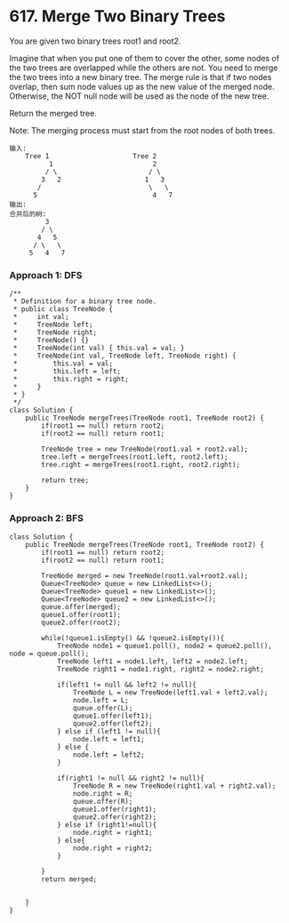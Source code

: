 # 617. Merge Two Binary Trees

You are given two binary trees root1 and root2.

Imagine that when you put one of them to cover the other, some nodes of the two trees are overlapped while the others are not. You need to merge the two trees into a new binary tree. The merge rule is that if two nodes overlap, then sum node values up as the new value of the merged node. Otherwise, the NOT null node will be used as the node of the new tree.

Return the merged tree.

Note: The merging process must start from the root nodes of both trees.

```
输入: 
	Tree 1                     Tree 2                  
          1                         2                             
         / \                       / \                            
        3   2                     1   3                        
       /                           \   \                      
      5                             4   7                  
输出: 
合并后的树:
	     3
	    / \
	   4   5
	  / \   \ 
	 5   4   7
```

### Approach 1: DFS
```
/**
 * Definition for a binary tree node.
 * public class TreeNode {
 *     int val;
 *     TreeNode left;
 *     TreeNode right;
 *     TreeNode() {}
 *     TreeNode(int val) { this.val = val; }
 *     TreeNode(int val, TreeNode left, TreeNode right) {
 *         this.val = val;
 *         this.left = left;
 *         this.right = right;
 *     }
 * }
 */
class Solution {
    public TreeNode mergeTrees(TreeNode root1, TreeNode root2) {
        if(root1 == null) return root2;
        if(root2 == null) return root1;

        TreeNode tree = new TreeNode(root1.val + root2.val);
        tree.left = mergeTrees(root1.left, root2.left);
        tree.right = mergeTrees(root1.right, root2.right);

        return tree;
    }
}
```

### Approach 2: BFS

```
class Solution {
    public TreeNode mergeTrees(TreeNode root1, TreeNode root2) {
        if(root1 == null) return root2;
        if(root2 == null) return root1;

        TreeNode merged = new TreeNode(root1.val+root2.val);
        Queue<TreeNode> queue = new LinkedList<>();
        Queue<TreeNode> queue1 = new LinkedList<>();
        Queue<TreeNode> queue2 = new LinkedList<>();
        queue.offer(merged);
        queue1.offer(root1);
        queue2.offer(root2);

        while(!queue1.isEmpty() && !queue2.isEmpty()){
            TreeNode node1 = queue1.poll(), node2 = queue2.poll(), node = queue.poll();
            TreeNode left1 = node1.left, left2 = node2.left;
            TreeNode right1 = node1.right, right2 = node2.right;

            if(left1 != null && left2 != null){
                TreeNode L = new TreeNode(left1.val + left2.val);
                node.left = L;
                queue.offer(L);
                queue1.offer(left1);
                queue2.offer(left2);
            } else if (left1 != null){
                node.left = left1;
            } else {
                node.left = left2;
            }

            if(right1 != null && right2 != null){
                TreeNode R = new TreeNode(right1.val + right2.val);
                node.right = R;
                queue.offer(R);
                queue1.offer(right1);
                queue2.offer(right2);
            } else if (right1!=null){
                node.right = right1;
            } else{
                node.right = right2;
            }

        }
        return merged;


    }
}
```

